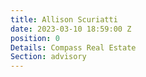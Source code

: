 ```yaml
---
title: Allison Scuriatti
date: 2023-03-10 18:59:00 Z
position: 0
Details: Compass Real Estate
Section: advisory
---
```


